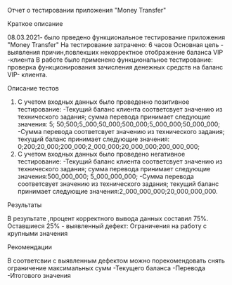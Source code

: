 Отчет о тестировании приложения "Money Transfer"

Краткое описание

08.03.2021- было прведено функциональное тестирование приложения "Money Transfer"
На тестирование затрачено: 6 часов
Основная цель - выявления причин,повлекших некорректное отображение баланса VIP -клиента
В работе было применено функциональное тестирование: проверка функционирования зачисления денежных средств на баланс VIP- клиента.

Описание тестов

1. С учетом входных данных было проведенно позитивное тестирование:
-Текущий баланс клиента соответсвует значению из технического задания; сумма перевода принимает следующие значения: 5; 50;500;5_000;50_000;500_000;5_000_000;50_000_000; 
-Сумма перевода соответсвует значению из технического задания; текущий баланс принимает следующие значения: 0;200;20_000;200_000;2_000_000;20_000_000;200_000_000;
2. С учетом входных данных было проведено негативное тестирование:
-Текущий баланс клиента соответсвует значению из технического задания; сумма перевода принимает следующие значения:500_000_000; 5_000_000_000; 
-Сумма перевода соответсвует значению из технического задания; текущий баланс принимает следующие значения:2_000_000_000;20_000_000_000.

Результаты

В результате ,процент корректного вывода данных составил 75%. Оставшиеся 25% - выявленный дефект:
Ограничения на работу с крупными значения

Рекомендации

В соответсвии с выявленным дефектом можно порекомендовать
снять ограничение максимальных сумм
-Текущего баланса 
-Перевода 
-Итогового значения
